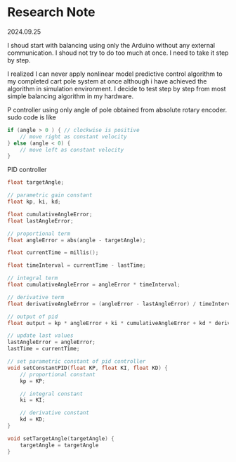 # Research Note

2024.09.25

I shoud start with balancing using only the Arduino without any external communication. I shoud not try to do too much at once. I need to take it step by step.

I realized I can never apply nonlinear model predictive control algorithm to my completed cart pole system at once although i have achieved the algorithm in simulation environment. I decide to test step by step from most simple balancing algorithm in my hardware.

P controller using only angle of pole obtained from absolute rotary encoder. sudo code is like

```cpp
if (angle > 0 ) { // clockwise is positive
    // move right as constant velocity
} else (angle < 0) {
    // move left as constant velocity
}
```

PID controller

```cpp
float targetAngle;

// parametric gain constant
float kp, ki, kd;

float cumulativeAngleError;
float lastAngleError;

// proportional term
float angleError = abs(angle - targetAngle);

float currentTime = millis();

float timeInterval = currentTime - lastTime;

// integral term
float cumulativeAngleError = angleError * timeInterval;

// derivative term
float derivativeAngleError = (angleError - lastAngleError) / timeInterval;

// output of pid
float output = kp * angleError + ki * cumulativeAngleError + kd * derivativeAngleError;

// update last values
lastAngleError = angleError;
lastTime = currentTime;

// set parametric constant of pid controller
void setConstantPID(float KP, float KI, float KD) {
    // proportional constant
    kp = KP;

    // integral constant
    ki = KI;

    // derivative constant
    kd = KD;
}

void setTargetAngle(targetAngle) {
    targetAngle = targetAngle
}
```
